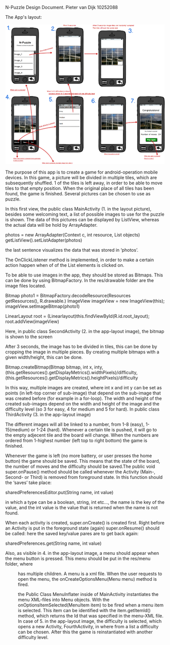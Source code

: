 N-Puzzle Design Document.
Pieter van Dijk
10252088	

The App's layout: 

![My Picture](https://github.com/phhm/appstudio/blob/master/app-idea.png)


The purpose of this app is to create a game for android-operation mobile devices. In this game, a picture will be divided in multiple tiles, which are subsequently shuffled. 1 of the tiles is left away, in order to be able to move tiles to that empty position. When the original place of all tiles has been found, the game is finished. Several pictures can be chosen to use as puzzle.

In this first view, the public class MainActivity (1. in the layout picture), besides some welcoming text, a list of possible images to use for the puzzle is shown. The data of this pictures can be displayed by ListView, whereas the actual data will be hold by ArrayAdapter.

photos = new ArrayAdapter(Context c, int resource, List objects)
getListView().setListAdapter(photos)

the last sentence visualizes the data that was stored in ‘photos’.

The OnClickListener method is implemented, in order to make a certain action happen when of of the List elements is clicked on.

To be able to use images in the app, they should be stored as Bitmaps. This can be done by using BitmapFactory. In the res/drawable folder are the image files located.

Bitmap photo1 = BitmapFactory.decodeResource(Resources getResources(), R.drawable.<image>)
ImageView imageView = new ImageView(this);
imageView.setImageBitmap(photo1)

LinearLayout root = (Linearlayout)this.findViewById(R.id.root_layout);
root.addView(imageView)

Here, in public class SecondActivity (2. in the app-layout image), the bitmap is shown to the screen

After 3 seconds, the image has to be divided in tiles, this can be done by cropping the image in multiple pieces. By creating multiple bitmaps with a given width/height, this can be done.

Bitmap.createBitmap(Bitmap bitmap, int x, inty, (this.getResources().getDisplayMetrics().widthPixels)/difficulty, (this.getResources().getDisplayMetrics().heightPixels)/difficulty

In this way, multiple images are created, where int x and int y can be set as points (in left-top corner of sub-image) that depend on the sub-image that was created before (for example in a for-loop). The width and height of the created sub-images depend on the width and height of the image and the difficulty level (so 3 for easy, 4 for medium and 5 for hard).
In public class ThirdActivity (3. in the app-layout image)

The different images will all be linked to a number, from 1-8 (easy), 1-15(medium) or 1-24 (hard).
Whenever a certain tile is pushed, it will go to the empty adjecent tile and the board will change. When the numbers are ordered from 1-highest number (left top to right bottom) the game is finished.

Whenever the game is left (no more battery, or user presses the home button) the game should be saved. This means that the state of the board, the number of moves and the difficulty should be saved.The public void super.onPause() method should be called whenever the Activity (Main-, Second- or Third) is removed from foreground state. In this function should the ‘saves’ take place:

sharedPreferencesEditor.put<type>(String name, int value)

in which a type can be a boolean, string, int etc…, the name is the key of the value, and the int value is the value that is returned when the name is not found.

When each activity is created, super.onCreate() is created first.
Right before an Activity is put in the foreground state (again) super.onResume() should be called: here the saved key/value pares are to get back again:

sharedPreferences.get<type>(String name, int value)


Also, as visible in 4. in the app-layout image, a menu should appear when the menu button is pressed. This menu should be put in the res/menu folder, where <menu> has multiple <item> children.
A menu is a xml file. When the user requests to open the menu, the onCreateOptionsMenu(Menu menu) method is fired.

the Public Class MenuInflater inside of MainActivity instantiates the menu XML-files into Menu objects. With the onOptionsItemSelected(MenuItem item) to be fired when a menu item is selected. This item can be identified with the item.getItemId() method, which returns the Id that was specified in the menu-XML file.  
In case of 5. in the app-layout image, the difficulty is selected, which opens a new Activity, FourthActivity, in where from a list a difficulty can be chosen. After this the game is reinstantiated with another difficulty level.

